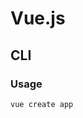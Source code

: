 # Vue.js

<!--
https://app.pluralsight.com/library/courses/vue-components-jest-testing/table-of-contents
https://www.youtube.com/watch?v=vB6rmWCmANA
https://www.youtube.com/watch?v=w0p7ywfHesw

https://github.com/Zakyat/zakyat
https://github.com/vmasdani/cozypos/tree/4aabcd52700d4e0ee14e1d1c500818f4fb7f7734

https://leanpub.com/vue-typescript

https://app.pluralsight.com/paths/skill/vue

https://github.com/qq449245884/vue-okr-tree

https://app.pluralsight.com/library/courses/vuex-state-management/table-of-contents

https://www.linkedin.com/learning/building-a-video-chat-app-with-vue-js-and-firebase/why-vue-and-firebase-for-real-time-video
https://www.linkedin.com/learning/vue-js-creating-and-hosting-a-full-stack-site/create-and-host-a-full-stack-site-with-vue-js

https://app.pluralsight.com/course-player?courseId=93623a8f-a551-4939-9527-5c8d1a88360a
https://www.packtpub.com/web-development/vue-js-2-academy-learn-vue-step-by-step-video
https://www.packtpub.com/programming/vue-js-build-a-full-stack-app-with-firebase-vuex-and-router-video
https://www.packtpub.com/programming/testing-vue-js-components-with-jest
https://www.packtpub.com/business-other/building-forms-with-vue-js
https://www.packtpub.com/web-development/hands-styling-vuejs-web-apps-element-ui-and-iview-video
https://www.packtpub.com/web-development/hands-vuex-vuejs-applications-video
https://www.packtpub.com/web-development/real-world-projects-vuejs-video
https://www.packtpub.com/web-development/full-stack-web-development-vuejs-and-nodejs-video
https://www.packtpub.com/programming/typescript-3-0-projects
https://www.packtpub.com/business-other/vue-js-understanding-its-tools-and-ecosystem

https://www.digitalocean.com/community/tutorials/vuejs-vue-with-i18n

https://dev.to/mcraealex/setting-up-vue-and-phoenix-1-5-with-vue-cli-488c
-->

## CLI

### Usage

```sh
vue create app
```
